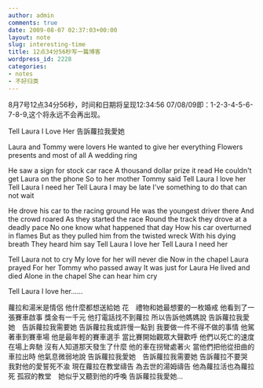 ```yaml
---
author: admin
comments: true
date: 2009-08-07 02:37:03+00:00
layout: note
slug: interesting-time
title: 12点34分56秒写一篇博客
wordpress_id: 2228
categories:
- notes
- 不好归类
---
```


8月7号12点34分56秒，时间和日期将呈现12:34:56 07/08/09即：1-2-3-4-5-6-7-8-9,这个将永远不会再出现。

Tell Laura I Love Her 告訴蘿拉我愛她

Laura and Tommy were lovers
He wanted to give her everything
Flowers presents and most of all
A wedding ring

He saw a sign for stock car race
A thousand dollar prize it read
He couldn't get Laura on the phone
So to her mother Tommy said
Tell Laura I love her Tell Laura I need her
Tell Laura I may be late
I've something to do that can not wait

He drove his car to the racing ground
He was the youngest driver there
And the crowd roared
As they started the race
Round the track they drove at a deadly pace
No one know what happened that day
How his car overturned in flames
But as they pulled him from the twisted wreck
With his dying breath
They heard him say
Tell Laura I love her Tell Laura I need her

Tell Laura not to cry
My love for her will never die
Now in the chapel Laura prayed
For her Tommy who passed away
It was just for Laura
He lived and died
Alone in the chapel
She can hear him cry

Tell Laura I love her......

蘿拉和湯米是情侶
他什麼都想送給她
花　禮物和她最想要的一枚婚戒
他看到了一張賽車啟事
獎金有一千元
他打電話找不到蘿拉
所以告訴他媽媽說
告訴蘿拉我愛她　告訴蘿拉我需要她
告訴蘿拉我或許慢一點到
我要做一件不得不做的事情
他駕著車到賽車場
他是最年輕的賽車選手
當比賽開始觀眾大聲歡呼
他們以死亡的速度在場上奔馳
沒有人知道那天發生了什麼
他的車在拐彎處著火
當他們把他從扭曲的車拉出時
他氣息微弱地說
告訴蘿拉我愛她　告訴蘿拉我需要她
告訴蘿拉不要哭　我對他的愛誓死不渝
現在蘿拉在教堂禱告
為去世的湯姆禱告
他為蘿拉活也為蘿拉死
孤寂的教堂　她似乎又聽到他的呼喚
告訴蘿拉我愛她...
